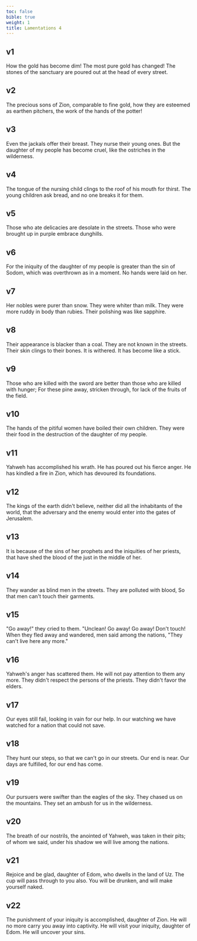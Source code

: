 ```yaml
---
toc: false
bible: true
weight: 1
title: Lamentations 4
---
```




## v1 
How the gold has become dim! The most pure gold has changed! The stones of the sanctuary are poured out at the head of every street. 

## v2 
The precious sons of Zion, comparable to fine gold, how they are esteemed as earthen pitchers, the work of the hands of the potter! 

## v3 
Even the jackals offer their breast. They nurse their young ones. But the daughter of my people has become cruel, like the ostriches in the wilderness. 

## v4 
The tongue of the nursing child clings to the roof of his mouth for thirst. The young children ask bread, and no one breaks it for them. 

## v5 
Those who ate delicacies are desolate in the streets. Those who were brought up in purple embrace dunghills. 

## v6 
For the iniquity of the daughter of my people is greater than the sin of Sodom, which was overthrown as in a moment. No hands were laid on her. 

## v7 
Her nobles were purer than snow. They were whiter than milk. They were more ruddy in body than rubies. Their polishing was like sapphire. 

## v8 
Their appearance is blacker than a coal. They are not known in the streets. Their skin clings to their bones. It is withered. It has become like a stick. 

## v9 
Those who are killed with the sword are better than those who are killed with hunger; For these pine away, stricken through, for lack of the fruits of the field. 

## v10 
The hands of the pitiful women have boiled their own children. They were their food in the destruction of the daughter of my people. 

## v11 
Yahweh has accomplished his wrath. He has poured out his fierce anger. He has kindled a fire in Zion, which has devoured its foundations. 

## v12 
The kings of the earth didn't believe, neither did all the inhabitants of the world, that the adversary and the enemy would enter into the gates of Jerusalem. 

## v13 
It is because of the sins of her prophets and the iniquities of her priests, that have shed the blood of the just in the middle of her. 

## v14 
They wander as blind men in the streets. They are polluted with blood, So that men can't touch their garments. 

## v15 
"Go away!" they cried to them. "Unclean! Go away! Go away! Don't touch! When they fled away and wandered, men said among the nations, "They can't live here any more." 

## v16 
Yahweh's anger has scattered them. He will not pay attention to them any more. They didn't respect the persons of the priests. They didn't favor the elders. 

## v17 
Our eyes still fail, looking in vain for our help. In our watching we have watched for a nation that could not save. 

## v18 
They hunt our steps, so that we can't go in our streets. Our end is near. Our days are fulfilled, for our end has come. 

## v19 
Our pursuers were swifter than the eagles of the sky. They chased us on the mountains. They set an ambush for us in the wilderness. 

## v20 
The breath of our nostrils, the anointed of Yahweh, was taken in their pits; of whom we said, under his shadow we will live among the nations. 

## v21 
Rejoice and be glad, daughter of Edom, who dwells in the land of Uz. The cup will pass through to you also. You will be drunken, and will make yourself naked. 

## v22 
The punishment of your iniquity is accomplished, daughter of Zion. He will no more carry you away into captivity. He will visit your iniquity, daughter of Edom. He will uncover your sins.
